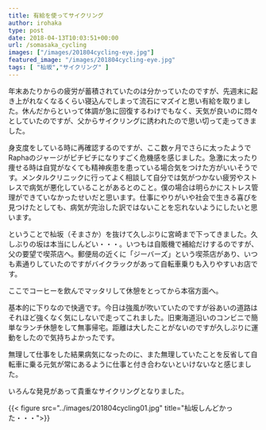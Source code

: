 ```yaml
---
title: 有給を使ってサイクリング
author: irohaka
type: post
date: 2018-04-13T10:03:51+00:00
url: /somasaka_cycling
images: ["/images/201804cycling-eye.jpg"]
featured_image: "/images/201804cycling-eye.jpg"
tags: [ "杣坂","サイクリング" ]
---
```


年末あたりからの疲労が蓄積されていたのは分かっていたのですが、先週末に起き上がれなくなるくらい寝込んでしまって流石にマズイと思い有給を取りました。休んだからといって体調が急に回復するわけでもなく、天気が良いのに悶々としていたのですが、父からサイクリングに誘われたので思い切って走ってきました。
  
身支度をしている時に再確認するのですが、ここ数ヶ月でさらに太ったようでRaphaのジャージがピチピチになりすごく危機感を感じました。急激に太ったり痩せる時は自覚がなくても精神疾患を患っている場合気をつけた方がいいそうです。メンタルクリニックに行ってよく相談して自分では気がつかない疲労やストレスで病気が悪化していることがあるとのこと。僕の場合は明らかにストレス管理ができていなかったせいだと思います。仕事にやりがいや社会で生きる喜びを見つけたとしても、病気が完治した訳ではないことを忘れないようにしたいと思います。

ということで杣坂（そまさか）を抜けて久しぶりに宮崎まで下ってきました。久しぶりの坂は本当にしんどい・・・。いつもは自販機で補給だけするのですが、父の要望で喫茶店へ。郵便局の近くに「ジーバーズ」という喫茶店があり、いつも素通りしていたのですがバイクラックがあって自転車乗りも入りやすいお店です。
  
ここでコーヒーを飲んでマッタリして休憩をとってから本宿方面へ。
  
基本的に下りなので快適です。今日は強風が吹いていたのですが谷あいの道路はそれほど強くなく気にしないで走ってこれました。旧東海道沿いのコンビニで簡単なランチ休憩をして無事帰宅。距離は大したことがないのですが久しぶりに運動をしたので気持ちよかったです。
  
無理して仕事をした結果病気になったのに、また無理していたことを反省して自転車に乗る元気が常にあるように仕事と付き合わないといけないなと感じました。
  
いろんな発見があって貴重なサイクリングとなりました。

{{< figure src="../images/201804cycling01.jpg" title="杣坂しんどかった・・・">}}
